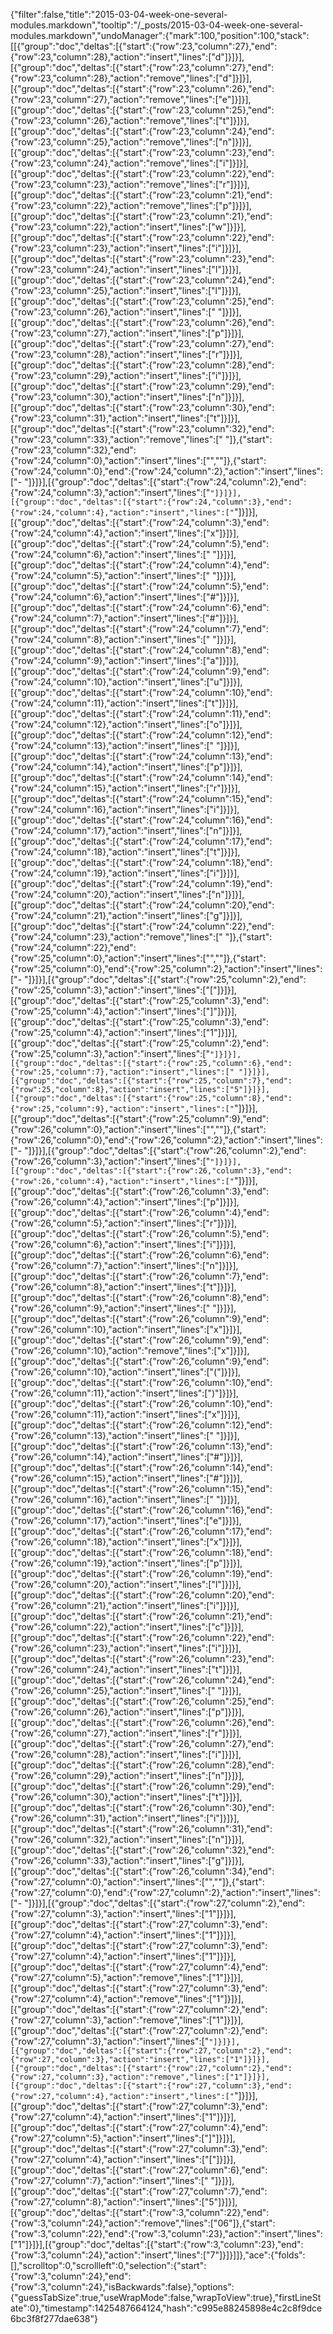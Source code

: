 {"filter":false,"title":"2015-03-04-week-one-several-modules.markdown","tooltip":"/_posts/2015-03-04-week-one-several-modules.markdown","undoManager":{"mark":100,"position":100,"stack":[[{"group":"doc","deltas":[{"start":{"row":23,"column":27},"end":{"row":23,"column":28},"action":"insert","lines":["d"]}]}],[{"group":"doc","deltas":[{"start":{"row":23,"column":27},"end":{"row":23,"column":28},"action":"remove","lines":["d"]}]}],[{"group":"doc","deltas":[{"start":{"row":23,"column":26},"end":{"row":23,"column":27},"action":"remove","lines":["e"]}]}],[{"group":"doc","deltas":[{"start":{"row":23,"column":25},"end":{"row":23,"column":26},"action":"remove","lines":["t"]}]}],[{"group":"doc","deltas":[{"start":{"row":23,"column":24},"end":{"row":23,"column":25},"action":"remove","lines":["n"]}]}],[{"group":"doc","deltas":[{"start":{"row":23,"column":23},"end":{"row":23,"column":24},"action":"remove","lines":["i"]}]}],[{"group":"doc","deltas":[{"start":{"row":23,"column":22},"end":{"row":23,"column":23},"action":"remove","lines":["r"]}]}],[{"group":"doc","deltas":[{"start":{"row":23,"column":21},"end":{"row":23,"column":22},"action":"remove","lines":["p"]}]}],[{"group":"doc","deltas":[{"start":{"row":23,"column":21},"end":{"row":23,"column":22},"action":"insert","lines":["w"]}]}],[{"group":"doc","deltas":[{"start":{"row":23,"column":22},"end":{"row":23,"column":23},"action":"insert","lines":["i"]}]}],[{"group":"doc","deltas":[{"start":{"row":23,"column":23},"end":{"row":23,"column":24},"action":"insert","lines":["l"]}]}],[{"group":"doc","deltas":[{"start":{"row":23,"column":24},"end":{"row":23,"column":25},"action":"insert","lines":["l"]}]}],[{"group":"doc","deltas":[{"start":{"row":23,"column":25},"end":{"row":23,"column":26},"action":"insert","lines":[" "]}]}],[{"group":"doc","deltas":[{"start":{"row":23,"column":26},"end":{"row":23,"column":27},"action":"insert","lines":["p"]}]}],[{"group":"doc","deltas":[{"start":{"row":23,"column":27},"end":{"row":23,"column":28},"action":"insert","lines":["r"]}]}],[{"group":"doc","deltas":[{"start":{"row":23,"column":28},"end":{"row":23,"column":29},"action":"insert","lines":["i"]}]}],[{"group":"doc","deltas":[{"start":{"row":23,"column":29},"end":{"row":23,"column":30},"action":"insert","lines":["n"]}]}],[{"group":"doc","deltas":[{"start":{"row":23,"column":30},"end":{"row":23,"column":31},"action":"insert","lines":["t"]}]}],[{"group":"doc","deltas":[{"start":{"row":23,"column":32},"end":{"row":23,"column":33},"action":"remove","lines":[" "]},{"start":{"row":23,"column":32},"end":{"row":24,"column":0},"action":"insert","lines":["",""]},{"start":{"row":24,"column":0},"end":{"row":24,"column":2},"action":"insert","lines":["- "]}]}],[{"group":"doc","deltas":[{"start":{"row":24,"column":2},"end":{"row":24,"column":3},"action":"insert","lines":["`"]}]}],[{"group":"doc","deltas":[{"start":{"row":24,"column":3},"end":{"row":24,"column":4},"action":"insert","lines":["`"]}]}],[{"group":"doc","deltas":[{"start":{"row":24,"column":3},"end":{"row":24,"column":4},"action":"insert","lines":["x"]}]}],[{"group":"doc","deltas":[{"start":{"row":24,"column":5},"end":{"row":24,"column":6},"action":"insert","lines":[" "]}]}],[{"group":"doc","deltas":[{"start":{"row":24,"column":4},"end":{"row":24,"column":5},"action":"insert","lines":[" "]}]}],[{"group":"doc","deltas":[{"start":{"row":24,"column":5},"end":{"row":24,"column":6},"action":"insert","lines":["#"]}]}],[{"group":"doc","deltas":[{"start":{"row":24,"column":6},"end":{"row":24,"column":7},"action":"insert","lines":["#"]}]}],[{"group":"doc","deltas":[{"start":{"row":24,"column":7},"end":{"row":24,"column":8},"action":"insert","lines":[" "]}]}],[{"group":"doc","deltas":[{"start":{"row":24,"column":8},"end":{"row":24,"column":9},"action":"insert","lines":["a"]}]}],[{"group":"doc","deltas":[{"start":{"row":24,"column":9},"end":{"row":24,"column":10},"action":"insert","lines":["u"]}]}],[{"group":"doc","deltas":[{"start":{"row":24,"column":10},"end":{"row":24,"column":11},"action":"insert","lines":["t"]}]}],[{"group":"doc","deltas":[{"start":{"row":24,"column":11},"end":{"row":24,"column":12},"action":"insert","lines":["o"]}]}],[{"group":"doc","deltas":[{"start":{"row":24,"column":12},"end":{"row":24,"column":13},"action":"insert","lines":[" "]}]}],[{"group":"doc","deltas":[{"start":{"row":24,"column":13},"end":{"row":24,"column":14},"action":"insert","lines":["p"]}]}],[{"group":"doc","deltas":[{"start":{"row":24,"column":14},"end":{"row":24,"column":15},"action":"insert","lines":["r"]}]}],[{"group":"doc","deltas":[{"start":{"row":24,"column":15},"end":{"row":24,"column":16},"action":"insert","lines":["i"]}]}],[{"group":"doc","deltas":[{"start":{"row":24,"column":16},"end":{"row":24,"column":17},"action":"insert","lines":["n"]}]}],[{"group":"doc","deltas":[{"start":{"row":24,"column":17},"end":{"row":24,"column":18},"action":"insert","lines":["t"]}]}],[{"group":"doc","deltas":[{"start":{"row":24,"column":18},"end":{"row":24,"column":19},"action":"insert","lines":["i"]}]}],[{"group":"doc","deltas":[{"start":{"row":24,"column":19},"end":{"row":24,"column":20},"action":"insert","lines":["n"]}]}],[{"group":"doc","deltas":[{"start":{"row":24,"column":20},"end":{"row":24,"column":21},"action":"insert","lines":["g"]}]}],[{"group":"doc","deltas":[{"start":{"row":24,"column":22},"end":{"row":24,"column":23},"action":"remove","lines":[" "]},{"start":{"row":24,"column":22},"end":{"row":25,"column":0},"action":"insert","lines":["",""]},{"start":{"row":25,"column":0},"end":{"row":25,"column":2},"action":"insert","lines":["- "]}]}],[{"group":"doc","deltas":[{"start":{"row":25,"column":2},"end":{"row":25,"column":3},"action":"insert","lines":["["]}]}],[{"group":"doc","deltas":[{"start":{"row":25,"column":3},"end":{"row":25,"column":4},"action":"insert","lines":["]"]}]}],[{"group":"doc","deltas":[{"start":{"row":25,"column":3},"end":{"row":25,"column":4},"action":"insert","lines":["1"]}]}],[{"group":"doc","deltas":[{"start":{"row":25,"column":2},"end":{"row":25,"column":3},"action":"insert","lines":["`"]}]}],[{"group":"doc","deltas":[{"start":{"row":25,"column":6},"end":{"row":25,"column":7},"action":"insert","lines":[" "]}]}],[{"group":"doc","deltas":[{"start":{"row":25,"column":7},"end":{"row":25,"column":8},"action":"insert","lines":["5"]}]}],[{"group":"doc","deltas":[{"start":{"row":25,"column":8},"end":{"row":25,"column":9},"action":"insert","lines":["`"]}]}],[{"group":"doc","deltas":[{"start":{"row":25,"column":9},"end":{"row":26,"column":0},"action":"insert","lines":["",""]},{"start":{"row":26,"column":0},"end":{"row":26,"column":2},"action":"insert","lines":["- "]}]}],[{"group":"doc","deltas":[{"start":{"row":26,"column":2},"end":{"row":26,"column":3},"action":"insert","lines":["`"]}]}],[{"group":"doc","deltas":[{"start":{"row":26,"column":3},"end":{"row":26,"column":4},"action":"insert","lines":["`"]}]}],[{"group":"doc","deltas":[{"start":{"row":26,"column":3},"end":{"row":26,"column":4},"action":"insert","lines":["p"]}]}],[{"group":"doc","deltas":[{"start":{"row":26,"column":4},"end":{"row":26,"column":5},"action":"insert","lines":["r"]}]}],[{"group":"doc","deltas":[{"start":{"row":26,"column":5},"end":{"row":26,"column":6},"action":"insert","lines":["i"]}]}],[{"group":"doc","deltas":[{"start":{"row":26,"column":6},"end":{"row":26,"column":7},"action":"insert","lines":["n"]}]}],[{"group":"doc","deltas":[{"start":{"row":26,"column":7},"end":{"row":26,"column":8},"action":"insert","lines":["t"]}]}],[{"group":"doc","deltas":[{"start":{"row":26,"column":8},"end":{"row":26,"column":9},"action":"insert","lines":[" "]}]}],[{"group":"doc","deltas":[{"start":{"row":26,"column":9},"end":{"row":26,"column":10},"action":"insert","lines":["x"]}]}],[{"group":"doc","deltas":[{"start":{"row":26,"column":9},"end":{"row":26,"column":10},"action":"remove","lines":["x"]}]}],[{"group":"doc","deltas":[{"start":{"row":26,"column":9},"end":{"row":26,"column":10},"action":"insert","lines":["("]}]}],[{"group":"doc","deltas":[{"start":{"row":26,"column":10},"end":{"row":26,"column":11},"action":"insert","lines":[")"]}]}],[{"group":"doc","deltas":[{"start":{"row":26,"column":10},"end":{"row":26,"column":11},"action":"insert","lines":["x"]}]}],[{"group":"doc","deltas":[{"start":{"row":26,"column":12},"end":{"row":26,"column":13},"action":"insert","lines":[" "]}]}],[{"group":"doc","deltas":[{"start":{"row":26,"column":13},"end":{"row":26,"column":14},"action":"insert","lines":["#"]}]}],[{"group":"doc","deltas":[{"start":{"row":26,"column":14},"end":{"row":26,"column":15},"action":"insert","lines":["#"]}]}],[{"group":"doc","deltas":[{"start":{"row":26,"column":15},"end":{"row":26,"column":16},"action":"insert","lines":[" "]}]}],[{"group":"doc","deltas":[{"start":{"row":26,"column":16},"end":{"row":26,"column":17},"action":"insert","lines":["e"]}]}],[{"group":"doc","deltas":[{"start":{"row":26,"column":17},"end":{"row":26,"column":18},"action":"insert","lines":["x"]}]}],[{"group":"doc","deltas":[{"start":{"row":26,"column":18},"end":{"row":26,"column":19},"action":"insert","lines":["p"]}]}],[{"group":"doc","deltas":[{"start":{"row":26,"column":19},"end":{"row":26,"column":20},"action":"insert","lines":["l"]}]}],[{"group":"doc","deltas":[{"start":{"row":26,"column":20},"end":{"row":26,"column":21},"action":"insert","lines":["i"]}]}],[{"group":"doc","deltas":[{"start":{"row":26,"column":21},"end":{"row":26,"column":22},"action":"insert","lines":["c"]}]}],[{"group":"doc","deltas":[{"start":{"row":26,"column":22},"end":{"row":26,"column":23},"action":"insert","lines":["i"]}]}],[{"group":"doc","deltas":[{"start":{"row":26,"column":23},"end":{"row":26,"column":24},"action":"insert","lines":["t"]}]}],[{"group":"doc","deltas":[{"start":{"row":26,"column":24},"end":{"row":26,"column":25},"action":"insert","lines":[" "]}]}],[{"group":"doc","deltas":[{"start":{"row":26,"column":25},"end":{"row":26,"column":26},"action":"insert","lines":["p"]}]}],[{"group":"doc","deltas":[{"start":{"row":26,"column":26},"end":{"row":26,"column":27},"action":"insert","lines":["r"]}]}],[{"group":"doc","deltas":[{"start":{"row":26,"column":27},"end":{"row":26,"column":28},"action":"insert","lines":["i"]}]}],[{"group":"doc","deltas":[{"start":{"row":26,"column":28},"end":{"row":26,"column":29},"action":"insert","lines":["n"]}]}],[{"group":"doc","deltas":[{"start":{"row":26,"column":29},"end":{"row":26,"column":30},"action":"insert","lines":["t"]}]}],[{"group":"doc","deltas":[{"start":{"row":26,"column":30},"end":{"row":26,"column":31},"action":"insert","lines":["i"]}]}],[{"group":"doc","deltas":[{"start":{"row":26,"column":31},"end":{"row":26,"column":32},"action":"insert","lines":["n"]}]}],[{"group":"doc","deltas":[{"start":{"row":26,"column":32},"end":{"row":26,"column":33},"action":"insert","lines":["g"]}]}],[{"group":"doc","deltas":[{"start":{"row":26,"column":34},"end":{"row":27,"column":0},"action":"insert","lines":["",""]},{"start":{"row":27,"column":0},"end":{"row":27,"column":2},"action":"insert","lines":["- "]}]}],[{"group":"doc","deltas":[{"start":{"row":27,"column":2},"end":{"row":27,"column":3},"action":"insert","lines":["1"]}]}],[{"group":"doc","deltas":[{"start":{"row":27,"column":3},"end":{"row":27,"column":4},"action":"insert","lines":["1"]}]}],[{"group":"doc","deltas":[{"start":{"row":27,"column":3},"end":{"row":27,"column":4},"action":"insert","lines":["1"]}]}],[{"group":"doc","deltas":[{"start":{"row":27,"column":4},"end":{"row":27,"column":5},"action":"remove","lines":["1"]}]}],[{"group":"doc","deltas":[{"start":{"row":27,"column":3},"end":{"row":27,"column":4},"action":"remove","lines":["1"]}]}],[{"group":"doc","deltas":[{"start":{"row":27,"column":2},"end":{"row":27,"column":3},"action":"remove","lines":["1"]}]}],[{"group":"doc","deltas":[{"start":{"row":27,"column":2},"end":{"row":27,"column":3},"action":"insert","lines":["`"]}]}],[{"group":"doc","deltas":[{"start":{"row":27,"column":2},"end":{"row":27,"column":3},"action":"insert","lines":["1"]}]}],[{"group":"doc","deltas":[{"start":{"row":27,"column":2},"end":{"row":27,"column":3},"action":"remove","lines":["1"]}]}],[{"group":"doc","deltas":[{"start":{"row":27,"column":3},"end":{"row":27,"column":4},"action":"insert","lines":["`"]}]}],[{"group":"doc","deltas":[{"start":{"row":27,"column":3},"end":{"row":27,"column":4},"action":"insert","lines":["1"]}]}],[{"group":"doc","deltas":[{"start":{"row":27,"column":4},"end":{"row":27,"column":5},"action":"insert","lines":["]"]}]}],[{"group":"doc","deltas":[{"start":{"row":27,"column":3},"end":{"row":27,"column":4},"action":"insert","lines":["["]}]}],[{"group":"doc","deltas":[{"start":{"row":27,"column":6},"end":{"row":27,"column":7},"action":"insert","lines":[" "]}]}],[{"group":"doc","deltas":[{"start":{"row":27,"column":7},"end":{"row":27,"column":8},"action":"insert","lines":["5"]}]}],[{"group":"doc","deltas":[{"start":{"row":3,"column":22},"end":{"row":3,"column":24},"action":"remove","lines":["06"]},{"start":{"row":3,"column":22},"end":{"row":3,"column":23},"action":"insert","lines":["1"]}]}],[{"group":"doc","deltas":[{"start":{"row":3,"column":23},"end":{"row":3,"column":24},"action":"insert","lines":["7"]}]}]]},"ace":{"folds":[],"scrolltop":0,"scrollleft":0,"selection":{"start":{"row":3,"column":24},"end":{"row":3,"column":24},"isBackwards":false},"options":{"guessTabSize":true,"useWrapMode":false,"wrapToView":true},"firstLineState":0},"timestamp":1425487664124,"hash":"c995e88245898e4c2c8f9dce6bc3f8f277dae638"}